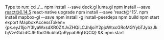 
Type to run:
cd ./...
npm install --save deck.gl luma.gl
npm install --save react@0.14.5
react-native upgrade
npm install --save 'react@^15'.
npm install mapbox-gl --save
npm install -g install-peerdeps
npm build
npm start
export MapboxAccessToken={pk.eyJ1IjoiY3lyaWxsdXR0ZXJvZHQiLCJhIjoiY2pjcWtxcGRoMGYybTJybzJkbjVzeGdzdCJ9.fbcG6ubIoQnRypab9qUQCQ} && npm start